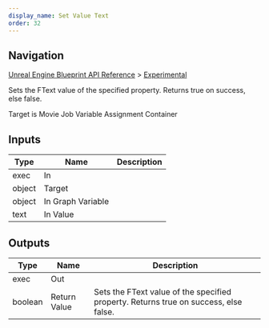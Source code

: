 ```yaml
---
display_name: Set Value Text
order: 32
---
```

## Navigation

[Unreal Engine Blueprint API Reference](https://dev.epicgames.com/documentation/en-us/unreal-engine/BlueprintAPI) > [Experimental](https://dev.epicgames.com/documentation/en-us/unreal-engine/BlueprintAPI/Experimental)

Sets the FText value of the specified property. Returns true on success, else false.

Target is Movie Job Variable Assignment Container

## Inputs

| Type | Name | Description |
| --- | --- | --- |
| exec | In |  |
| object | Target |  |
| object | In Graph Variable |  |
| text | In Value |  |

## Outputs

| Type | Name | Description |
| --- | --- | --- |
| exec | Out |  |
| boolean | Return Value | Sets the FText value of the specified property. Returns true on success, else false. |
